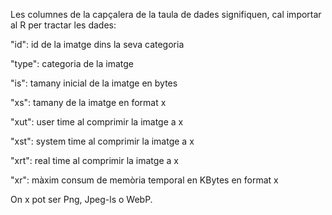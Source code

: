 Les columnes de la capçalera de la taula de dades signifiquen, cal importar al R per tractar les dades:

"id": id de la imatge dins la seva categoria

"type": categoria de la imatge

"is": tamany inicial de la imatge en bytes


"xs": tamany de la imatge en format x

"xut": user time al comprimir la imatge a x

"xst": system time al comprimir la imatge a x

"xrt": real time al comprimir la imatge a x

"xr": màxim consum de memòria temporal en KBytes en format x

On x pot ser Png, Jpeg-ls o WebP.
